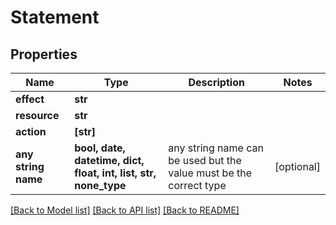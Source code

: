 # Statement


## Properties
Name | Type | Description | Notes
------------ | ------------- | ------------- | -------------
**effect** | **str** |  | 
**resource** | **str** |  | 
**action** | **[str]** |  | 
**any string name** | **bool, date, datetime, dict, float, int, list, str, none_type** | any string name can be used but the value must be the correct type | [optional]

[[Back to Model list]](../README.md#documentation-for-models) [[Back to API list]](../README.md#documentation-for-api-endpoints) [[Back to README]](../README.md)


